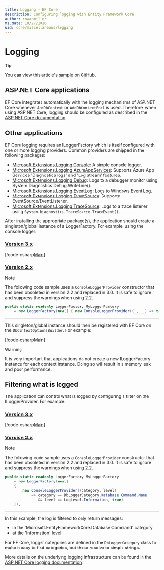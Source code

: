 ```yaml
---
title: Logging - EF Core
description: Configuring logging with Entity Framework Core
author: rowanmiller
ms.date: 10/27/2016
uid: core/miscellaneous/logging
---
```

# Logging

> [!TIP]  
> You can view this article's [sample](https://github.com/dotnet/EntityFramework.Docs/tree/master/samples/core/Miscellaneous/Logging) on GitHub.

## ASP.NET Core applications

EF Core integrates automatically with the logging mechanisms of ASP.NET Core whenever `AddDbContext` or `AddDbContextPool` is used. Therefore, when using ASP.NET Core, logging should be configured as described in the [ASP.NET Core documentation](/aspnet/core/fundamentals/logging?tabs=aspnetcore2x).

## Other applications

EF Core logging requires an ILoggerFactory which is itself configured with one or more logging providers. Common providers are shipped in the following packages:

* [Microsoft.Extensions.Logging.Console](https://www.nuget.org/packages/Microsoft.Extensions.Logging.Console/): A simple console logger.
* [Microsoft.Extensions.Logging.AzureAppServices](https://www.nuget.org/packages/Microsoft.Extensions.Logging.AzureAppServices/): Supports Azure App Services 'Diagnostics logs' and 'Log stream' features.
* [Microsoft.Extensions.Logging.Debug](https://www.nuget.org/packages/Microsoft.Extensions.Logging.Debug/): Logs to a debugger monitor using System.Diagnostics.Debug.WriteLine().
* [Microsoft.Extensions.Logging.EventLog](https://www.nuget.org/packages/Microsoft.Extensions.Logging.EventLog/): Logs to Windows Event Log.
* [Microsoft.Extensions.Logging.EventSource](https://www.nuget.org/packages/Microsoft.Extensions.Logging.EventSource/): Supports EventSource/EventListener.
* [Microsoft.Extensions.Logging.TraceSource](https://www.nuget.org/packages/Microsoft.Extensions.Logging.TraceSource/): Logs to a trace listener using `System.Diagnostics.TraceSource.TraceEvent()`.

After installing the appropriate package(s), the application should create a singleton/global instance of a LoggerFactory. For example, using the console logger:

### [Version 3.x](#tab/v3)

[!code-csharp[Main](../../../samples/core/Miscellaneous/Logging/Logging/BloggingContext.cs#DefineLoggerFactory)]

### [Version 2.x](#tab/v2)

> [!NOTE]
> The following code sample uses a `ConsoleLoggerProvider` constructor that has been obsoleted in version 2.2 and replaced in 3.0. It is safe to ignore and suppress the warnings when using 2.2.

``` csharp
public static readonly LoggerFactory MyLoggerFactory
    = new LoggerFactory(new[] { new ConsoleLoggerProvider((_, __) => true, true) });
```

***

This singleton/global instance should then be registered with EF Core on the `DbContextOptionsBuilder`. For example:

[!code-csharp[Main](../../../samples/core/Miscellaneous/Logging/Logging/BloggingContext.cs#RegisterLoggerFactory)]

> [!WARNING]
> It is very important that applications do not create a new ILoggerFactory instance for each context instance. Doing so will result in a memory leak and poor performance.

## Filtering what is logged

The application can control what is logged by configuring a filter on the ILoggerProvider. For example:

### [Version 3.x](#tab/v3)

[!code-csharp[Main](../../../samples/core/Miscellaneous/Logging/Logging/BloggingContextWithFiltering.cs#DefineLoggerFactory)]

### [Version 2.x](#tab/v2)

> [!NOTE]
> The following code sample uses a `ConsoleLoggerProvider` constructor that has been obsoleted in version 2.2 and replaced in 3.0. It is safe to ignore and suppress the warnings when using 2.2.

``` csharp
public static readonly LoggerFactory MyLoggerFactory
    = new LoggerFactory(new[]
    {
        new ConsoleLoggerProvider((category, level)
            => category == DbLoggerCategory.Database.Command.Name
               && level == LogLevel.Information, true)
    });
```

***

In this example, the log is filtered to only return messages:

* in the 'Microsoft.EntityFrameworkCore.Database.Command' category
* at the 'Information' level

For EF Core, logger categories are defined in the `DbLoggerCategory` class to make it easy to find categories, but these resolve to simple strings.

More details on the underlying logging infrastructure can be found in the [ASP.NET Core logging documentation](/aspnet/core/fundamentals/logging?tabs=aspnetcore2x).
